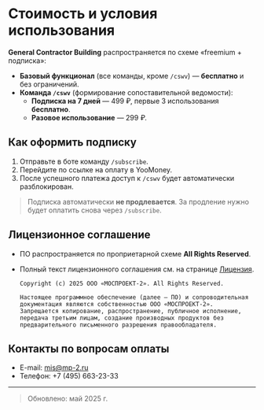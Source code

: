 # Стоимость и условия использования

**General Contractor Building** распространяется по схеме «freemium + подписка»:

- **Базовый функционал** (все команды, кроме `/cswv`) — **бесплатно** и без ограничений.  
- **Команда `/cswv`** (формирование сопоставительной ведомости):  
  - **Подписка на 7 дней** — 499 ₽, первые 3 использования **бесплатно**.  
  - **Разовое использование** — 299 ₽.  

## Как оформить подписку

1. Отправьте в боте команду `/subscribe`.  
2. Перейдите по ссылке на оплату в YooMoney.  
3. После успешного платежа доступ к `/cswv` будет автоматически разблокирован.

> Подписка автоматически **не продлевается**. За продление нужно будет оплатить снова через `/subscribe`.

## Лицензионное соглашение

- ПО распространяется по проприетарной схеме **All Rights Reserved**.  
- Полный текст лицензионного соглашения см. на странице [Лицензия](https://gcbot-doe.github.io/gcbot-docs/111.html).
        
      Copyright (c) 2025 ООО «МОСПРОЕКТ-2». All Rights Reserved.
      
      Настоящее программное обеспечение (далее — ПО) и сопроводительная документация являются собственностью ООО «МОСПРОЕКТ-2».
      Запрещается копирование, распространение, публичное исполнение, передача третьим лицам, создание производных продуктов без
      предварительного письменного разрешения правообладателя.

## Контакты по вопросам оплаты

- E-mail: mis@mp-2.ru  
- Телефон: +7 (495) 663-23-33  

---

> Обновлено: май 2025 г.
